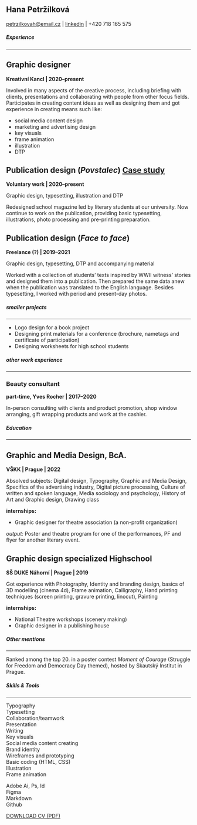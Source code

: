 ## Hana Petržílková
petrzilkovah@email.cz | [linkedin](https://www.linkedin.com/in/hana-petržílková-19a094226/) | +420 718 165 575 

##### *Experience*
---
## Graphic designer
**Kreativní Kancl | 2020–present**

Involved in many aspects of the creative process, including briefing with clients, presentations and collaborating with people from other focus fields. Participates in creating content ideas as well as designing them and got experience in creating means such like:

- social media content design
- marketing and advertising design
- key visuals
- frame animation
- illustration
- DTP 

## Publication design (*Povstalec*) [Case study](https://petrzilkovah.github.io/english-for-designers/03-aboutness/case-study.html)
**Voluntary work | 2020–present**

Graphic design, typesetting, illustration and DTP

Redesigned school magazine led by literary students at our university. Now continue to work on the publication, providing basic typesetting, illustrations, photo processing and pre-printing preparation.

## Publication design (*Face to face*)
**Freelance (?) | 2019–2021**

Graphic design, typesetting, DTP and accompanying material 

Worked with a collection of students’ texts inspired by WWII witness’ stories and designed them into a publication. Then prepared the same data anew when the publication was translated to the English language. Besides typesetting, I worked with period and present-day photos.

##### *smaller projects*
___
- Logo design for a book project
- Designing print materials for a conference (brochure, nametags and certificate of participation) 
- Designing worksheets for high school students

##### *other work experience*
___

### Beauty consultant
**part-time, Yves Rocher | 2017–2020**

In-person consulting with clients and product promotion, shop window arranging, gift wrapping products and work at the cashier.

##### *Education*
___
## Graphic and Media Design, BcA.
**VŠKK | Prague | 2022**

Absolved subjects: Digital design, Typography,  Graphic and Media Design, Specifics of the advertising industry, Digital picture processing, Culture of written and spoken language, Media sociology and psychology, History of Art and Graphic design, Drawing class

**internships:** 
- Graphic designer for theatre association (a non-profit organization) 

*output:* Poster and theatre program for one of the performances, PF and flyer for another literary event. 

## Graphic design specialized Highschool 
**SŠ DUKE Náhorní | Prague | 2019**

Got experience with Photography, Identity and branding design, basics of 3D modelling (cinema 4d), Frame animation, Calligraphy, Hand printing techniques (screen printing, gravure printing, linocut), Painting

**internships:** 
- National Theatre workshops (scenery making)
- Graphic designer in a publishing house

##### *Other mentions*
___
Ranked among the top 20. in a poster contest *Moment of Courage* (Struggle for Freedom and Democracy Day themed), hosted by Skautský Institut in Prague. 

##### *Skills & Tools*
___
Typography<br>
Typesetting<br>
Collaboration/teamwork<br>
Presentation<br>
Writing<br>
Key visuals<br>
Social media content creating<br>
Brand identity<br>
Wireframes and prototyping<br>
Basic coding (HTML, CSS)<br>
Illustration<br>
Frame animation<br>

Adobe Ai, Ps, Id<br>
Figma<br>
Markdown<br>
Github

[DOWNLOAD CV (PDF)](pdf/cv-21-11-hpet.pdf)
